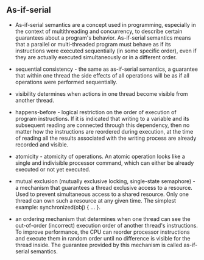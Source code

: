 ## As-if-serial

- As-if-serial semantics are a concept used in programming, especially in the context of multithreading and concurrency, to describe certain guarantees about a program's behavior. As-if-serial semantics means that a parallel or multi-threaded program must behave as if its instructions were executed sequentially (in some specific order), even if they are actually executed simultaneously or in a different order.

- sequential consistency - the same as as-if-serial semantics, a guarantee that within one thread the side effects of all operations will be as if all operations were performed sequentially.

- visibility determines when actions in one thread become visible from another thread.

- happens-before - logical restriction on the order of execution of program instructions. If it is indicated that writing to a variable and its subsequent reading are connected through this dependency, then no matter how the instructions are reordered during execution, at the time of reading all the results associated with the writing process are already recorded and visible.

- atomicity - atomicity of operations. An atomic operation looks like a single and indivisible processor command, which can either be already executed or not yet executed.

- mutual exclusion (mutually exclusive locking, single-state semaphore) - a mechanism that guarantees a thread exclusive access to a resource. Used to prevent simultaneous access to a shared resource. Only one thread can own such a resource at any given time. The simplest example: synchronized(obj) { … }.

- an ordering mechanism that determines when one thread can see the out-of-order (incorrect) execution order of another thread's instructions. To improve performance, the CPU can reorder processor instructions and execute them in random order until no difference is visible for the thread inside. The guarantee provided by this mechanism is called as-if-serial semantics.
